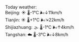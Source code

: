 Today weather:  
Beijing: ☀️   🌡️-1°C 🌬️↓11km/h  
Tianjin: ☀️   🌡️+1°C 🌬️↘22km/h  
Shijiazhuang: 🌫  🌡️-1°C 🌬️↑4km/h  
Tangshan: ☁️   🌡️-3°C 🌬️↓8km/h  
